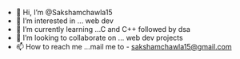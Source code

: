 - 👋 Hi, I’m @Sakshamchawla15
- 👀 I’m interested in ... web dev
- 🌱 I’m currently learning ...C and C++ followed by dsa
- 💞️ I’m looking to collaborate on ... web dev projects
- 📫 How to reach me ...mail me to - sakshamchawla15@gmail.com

<!---
Sakshamchawla15/Sakshamchawla15 is a ✨ special ✨ repository because its `README.md` (this file) appears on your GitHub profile.
You can click the Preview link to take a look at your changes.
--->
